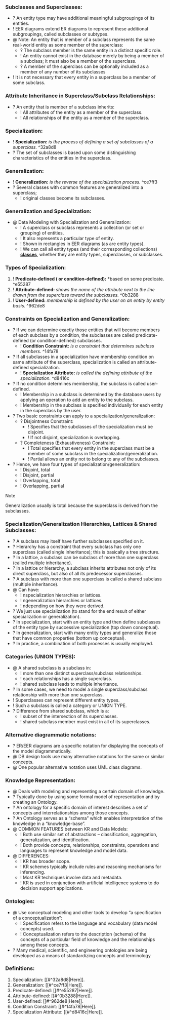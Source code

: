 ### **Subclasses and Superclasses:**
- ? An entity type may have additional meaningful subgroupings of its entities.
- ! EER diagrams extend ER diagrams to represent these additional subgroupings, called subclasses or subtypes.
- @ Note: An entity that is member of a subclass represents the same real-world entity as some member of the superclass:
	- ? The subclass member is the same entity in a distinct specific role.
	- ! An entity cannot exist in the database merely by being a member of a subclass; it must also be a member of the superclass.
	- ? A member of the superclass can be optionally included as a member of any number of its subclasses
- ! It is not necessary that every entity in a superclass be a member of some subclass.

### **Attribute Inheritance in Superclass/Subclass Relationships:**
- ? An entity that is member of a subclass inherits:
	- ! All attributes of the entity as a member of the superclass.
	- ! All relationships of the entity as a member of the superclass.
### **Specialization:**
- ! **Specialization:** *is the process of defining a set of subclasses of a superclass.* ^32a8d8
- ? The set of subclasses is based upon some distinguishing characteristics of the entities in the superclass.

### **Generalization:**
- ! **Generalization:** *is the reverse of the specialization process.* ^ce7ff3
- ? Several classes with common features are generalized into a superclass;
	- ! original classes become its subclasses.

### **Generalization and Specialization:**
- @ Data Modeling with Specialization and Generalization:
	- ! A superclass or subclass represents a collection (or set or grouping) of entities.
	- ! It also represents a particular type of entity.
	- ! Shown in rectangles in EER diagrams (as are entity types).
	- ! We can call all entity types (and their corresponding collections) **<u>classes</u>**, whether they are entity types, superclasses, or subclasses.

### **Types of Specialization:**
1. ! **Predicate-defined ( or condition-defined):** *based on some predicate. ^e55287
2. ! **Attribute-defined:** *shows the name of the attribute next to the line drawn from the superclass toward the subclasses.* ^0b3288
3. ! **User-defined:** *membership is defined by the user on an entity by entity basis.* ^962de8

### **Constraints on Specialization and Generalization:**
- ? If we can determine exactly those entities that will become members of each subclass by a condition, the subclasses are called predicate-defined (or condition-defined) subclasses.
	- ! **Condition Constraint:** *is a constraint that determines subclass members.* ^14fa78
- ? If all subclasses in a specialization have membership condition on same attribute of the superclass, specialization is called an attribute-defined specialization.
	- ! **Specialization Attribute:** *is called the defining attribute of the specialization.* ^d8416c
- ? If no condition determines membership, the subclass is called user-defined.
	- ! Membership in a subclass is determined by the database users by applying an operation to add an entity to the subclass.
	- ! Membership in the subclass is specified individually for each entity in the superclass by the user.
- ? Two basic constraints can apply to a specialization/generalization:
	- ? Disjointness Constraint:
		- ! Specifies that the subclasses of the specialization must be disjoint.
		- ! If not disjoint, specialization is overlapping.
	- ? Completeness (Exhaustiveness) Constraint:
		- ! Total specifies that every entity in the superclass must be a member of some subclass in the specialization/generalization.
		- ! Partial allows an entity not to belong to any of the subclasses.
- ? Hence, we have four types of specialization/generalization:
	- ! Disjoint, total
	- ! Disjoint, partial
	- ! Overlapping, total
	- ! Overlapping, partial
> [!NOTE]
> Generalization usually is total because the superclass is derived from the subclasses.

### **Specialization/Generalization Hierarchies, Lattices & Shared Subclasses:**
- ? A subclass may itself have further subclasses specified on it.
- ? Hierarchy has a constraint that every subclass has only one superclass (called single inheritance); this is basically a tree structure.
- ? In a lattice, a subclass can be subclass of more than one superclass (called multiple inheritance).
- ? In a lattice or hierarchy, a subclass inherits attributes not only of its direct superclass, but also of all its predecessor superclasses.
- ? A subclass with more than one superclass is called a shared subclass (multiple inheritance).
- @ Can have:
	- ! nspecialization hierarchies or lattices.
	- ! ngeneralization hierarchies or lattices.
	- ! ndepending on how they were derived.
- ? We just use specialization (to stand for the end result of either specialization or generalization).
- ? In specialization, start with an entity type and then define subclasses of the entity type by successive specialization (top down conceptual).
- ? In generalization, start with many entity types and generalize those that have common properties (bottom up conceptual).
- ? In practice, a combination of both processes is usually employed.

### **Categories (UNION TYPES):**
- @ A shared subclass is a subclass in:
	- ! more than one distinct superclass/subclass relationships.
	- ! each relationships has a single superclass.
	- ! shared subclass leads to multiple inheritance.
- ? In some cases, we need to model a single superclass/subclass relationship with more than one superclass.
- ! Superclasses can represent different entity types.
- ! Such a subclass is called a category or UNION TYPE.
- ? Difference from shared subclass, which is a:
	- ! subset of the intersection of its superclasses.
	- ! shared subclass member must exist in all of its superclasses.

### **Alternative diagrammatic notations:**
- ? ER/EER diagrams are a specific notation for displaying the concepts of the model diagrammatically.
- @ DB design tools use many alternative notations for the same or similar concepts.
- @ One popular alternative notation uses UML class diagrams.

### **Knowledge Representation:**
- @ Deals with modeling and representing a certain domain of knowledge.
- ? Typically done by using some formal model of representation and by creating an Ontology.
- ? An ontology for a specific domain of interest describes a set of concepts and interrelationships among those concepts.
- ? An Ontology serves as a “schema” which enables interpretation of the knowledge in a “knowledge-base”.
- @ COMMON FEATURES between KR and Data Models:
	- ! Both use similar set of abstractions – classification, aggregation, generalization, and identification.
	- ! Both provide concepts, relationships, constraints, operations and languages to represent knowledge and model data.
- @ DIFFERENCES:
	- ! KR has broader scope.
	- ! KR schemes typically include rules and reasoning mechanisms for inferencing.
	- ! Most KR techniques involve data and metadata.
	- ! KR is used in conjunction with artificial intelligence systems to do decision support applications.

### **Ontologies:**
- @ Use conceptual modeling and other tools to develop “a specification of a conceptualization”:
	- ! Specification refers to the language and vocabulary (data model concepts) used.
	- ! Conceptualization refers to the description (schema) of the concepts of a particular field of knowledge and the relationships among these concepts.
- ? Many medical, scientific, and engineering ontologies are being developed as a means of standardizing concepts and terminology
### **Definitions:**
1. Specialization: [[#^32a8d8|Here]].
2. Generalization: [[#^ce7ff3|Here]].
3. Predicate-defined: [[#^e55287|Here]].
4. Attribute-defined: [[#^0b3288|Here]].
5. User-defined: [[#^962de8|Here]].
6. Condition Constraint: [[#^14fa78|Here]].
7. Specialization Attribute: [[#^d8416c|Here]].